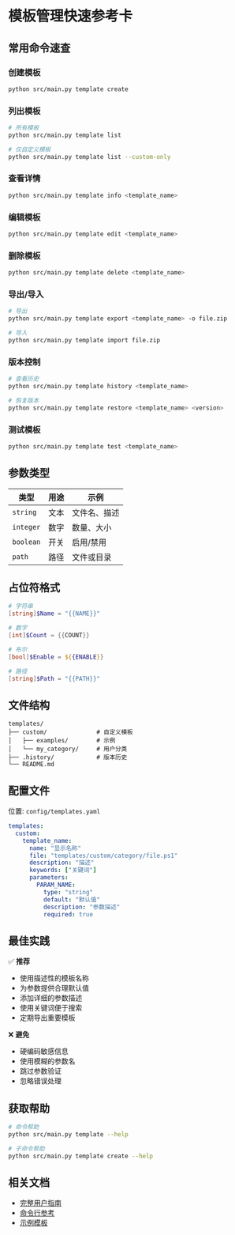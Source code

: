 # 模板管理快速参考卡

## 常用命令速查

### 创建模板
```bash
python src/main.py template create
```

### 列出模板
```bash
# 所有模板
python src/main.py template list

# 仅自定义模板
python src/main.py template list --custom-only
```

### 查看详情
```bash
python src/main.py template info <template_name>
```

### 编辑模板
```bash
python src/main.py template edit <template_name>
```

### 删除模板
```bash
python src/main.py template delete <template_name>
```

### 导出/导入
```bash
# 导出
python src/main.py template export <template_name> -o file.zip

# 导入
python src/main.py template import file.zip
```

### 版本控制
```bash
# 查看历史
python src/main.py template history <template_name>

# 恢复版本
python src/main.py template restore <template_name> <version>
```

### 测试模板
```bash
python src/main.py template test <template_name>
```

## 参数类型

| 类型 | 用途 | 示例 |
|------|------|------|
| `string` | 文本 | 文件名、描述 |
| `integer` | 数字 | 数量、大小 |
| `boolean` | 开关 | 启用/禁用 |
| `path` | 路径 | 文件或目录 |

## 占位符格式

```powershell
# 字符串
[string]$Name = "{{NAME}}"

# 数字
[int]$Count = {{COUNT}}

# 布尔
[bool]$Enable = ${{ENABLE}}

# 路径
[string]$Path = "{{PATH}}"
```

## 文件结构

```
templates/
├── custom/              # 自定义模板
│   ├── examples/        # 示例
│   └── my_category/     # 用户分类
├── .history/            # 版本历史
└── README.md
```

## 配置文件

位置: `config/templates.yaml`

```yaml
templates:
  custom:
    template_name:
      name: "显示名称"
      file: "templates/custom/category/file.ps1"
      description: "描述"
      keywords: ["关键词"]
      parameters:
        PARAM_NAME:
          type: "string"
          default: "默认值"
          description: "参数描述"
          required: true
```

## 最佳实践

✅ **推荐**
- 使用描述性的模板名称
- 为参数提供合理默认值
- 添加详细的参数描述
- 使用关键词便于搜索
- 定期导出重要模板

❌ **避免**
- 硬编码敏感信息
- 使用模糊的参数名
- 跳过参数验证
- 忽略错误处理

## 获取帮助

```bash
# 命令帮助
python src/main.py template --help

# 子命令帮助
python src/main.py template create --help
```

## 相关文档

- [完整用户指南](custom-template-guide.md)
- [命令行参考](template-cli-reference.md)
- [示例模板](../templates/custom/examples/)
